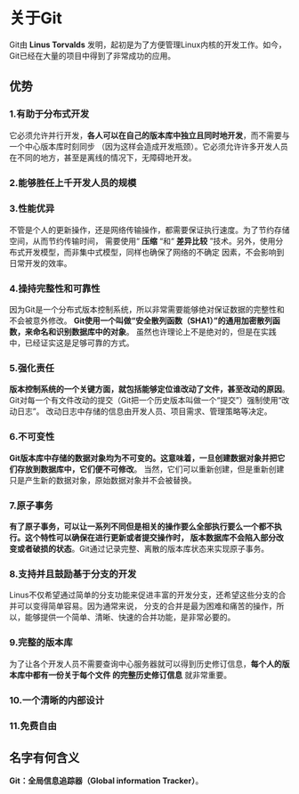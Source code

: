 关于Git
=============================================================
Git由 **Linus Torvalds** 发明，起初是为了方便管理Linux内核的开发工作。如今，
Git已经在大量的项目中得到了非常成功的应用。

## 优势

### 1.有助于分布式开发
它必须允许并行开发，**各人可以在自己的版本库中独立且同时地开发**，而不需要与一个中心版本库时刻同步
（因为这样会造成开发瓶颈）。它必须允许许多开发人员在不同的地方，甚至是离线的情况下，无障碍地开发。

### 2.能够胜任上千开发人员的规模

### 3.性能优异
不管是个人的更新操作，还是网络传输操作，都需要保证执行速度。为了节约存储空间，从而节约传输时间，
需要使用“ **压缩** “和“ **差异比较** ”技术。另外，使用分布式开发模型，而非集中式模型，同样也确保了网络的不确定
因素，不会影响到日常开发的效率。

### 4.操持完整性和可靠性
因为Git是一个分布式版本控制系统，所以非常需要能够绝对保证数据的完整性和不会被意外修改。
**Git使用一个叫做“安全散列函数（SHA1）”的通用加密散列函数，来命名和识别数据库中的对象**。
虽然也许理论上不是绝对的，但是在实践中，已经证实这是足够可靠的方式。

### 5.强化责任
**版本控制系统的一个关键方面，就包括能够定位谁改动了文件，甚至改动的原因**。
Git对每一个有文件改动的提交（Git把一个历史版本叫做一个“提交”）强制使用“改动日志”。
改动日志中存储的信息由开发人员、项目需求、管理策略等决定。

### 6.不可变性
**Git版本库中存储的数据对象均为不可变的。这意味着，一旦创建数据对象并把它们存放到数据库中，它们便不可修改**。
当然，它们可以重新创建，但是重新创建只是产生新的数据对象，原始数据对象并不会被替换。

### 7.原子事务
**有了原子事务，可以让一系列不同但是相关的操作要么全部执行要么一个都不执行。这个特性可以确保在进行更新或者提交操作时，
版本数据库不会陷入部分改变或者破损的状态**。Git通过记录完整、离散的版本库状态来实现原子事务。

### 8.支持并且鼓励基于分支的开发
Linus不仅希望通过简单的分支功能来促进丰富的开发分支，还希望这些分支的合并可以变得简单容易。因为通常来说，
分支的合并是最为困难和痛苦的操作，所以，能够提供一个简单、清晰、快速的合并功能，是非常必要的。

### 9.完整的版本库
为了让各个开发人员不需要查询中心服务器就可以得到历史修订信息，**每个人的版本库中都有一份关于每个文件
的完整历史修订信息** 就非常重要。

### 10.一个清晰的内部设计

### 11.免费自由

## 名字有何含义
**Git：全局信息追踪器（Global information Tracker）**。
